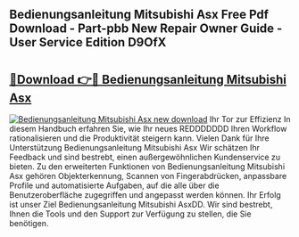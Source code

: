 ## Bedienungsanleitung Mitsubishi Asx Free Pdf Download - Part-pbb New Repair Owner Guide - User Service Edition D9OfX

# <h2><a href="http://df44gyp.blite.top/?on=Bedienungsanleitung+Mitsubishi+Asx">🔗Download 👉🔴 Bedienungsanleitung Mitsubishi Asx</a></h2>

[![Bedienungsanleitung Mitsubishi Asx new download](https://i.imgur.com/lujVjoI.png)](http://df44gyp.blite.top/?on=Bedienungsanleitung+Mitsubishi+Asx)
Ihr Tor zur Effizienz In diesem Handbuch erfahren Sie, wie Ihr neues REDDDDDDD Ihren Workflow rationalisieren und die Produktivität steigern kann. Vielen Dank für Ihre Unterstützung Bedienungsanleitung Mitsubishi Asx Wir schätzen Ihr Feedback und sind bestrebt, einen außergewöhnlichen Kundenservice zu bieten. Zu den erweiterten Funktionen von Bedienungsanleitung Mitsubishi Asx gehören Objekterkennung, Scannen von Fingerabdrücken, anpassbare Profile und automatisierte Aufgaben, auf die alle über die Benutzeroberfläche zugegriffen und angepasst werden können. Ihr Erfolg ist unser Ziel Bedienungsanleitung Mitsubishi AsxDD. Wir sind bestrebt, Ihnen die Tools und den Support zur Verfügung zu stellen, die Sie benötigen.
